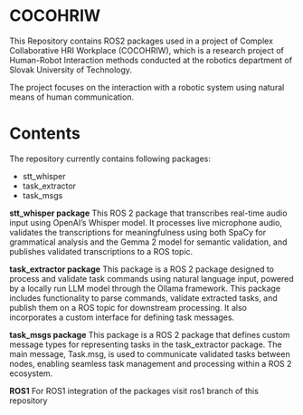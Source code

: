 # COCOHRIW
This Repository contains ROS2 packages used in a project of Complex Collaborative HRI Workplace (COCOHRIW), which is a research project of Human-Robot Interaction methods conducted at the robotics department of Slovak University of Technology.

The project focuses on the interaction with a robotic system using natural means of human communication.

# Contents
The repository currently contains following packages:
 - stt_whisper
 - task_extractor
 - task_msgs

**stt_whisper package**
This ROS 2 package that transcribes real-time audio input using OpenAI’s Whisper model. It processes live microphone audio, validates the transcriptions for meaningfulness using both SpaCy for grammatical analysis and the Gemma 2 model for semantic validation, and publishes validated transcriptions to a ROS topic.

**task_extractor package**
This package is a ROS 2 package designed to process and validate task commands using natural language input, powered by a locally run LLM model through the Ollama framework. This package includes functionality to parse commands, validate extracted tasks, and publish them on a ROS topic for downstream processing. It also incorporates a custom interface for defining task messages.

**task_msgs package**
This package is a ROS 2 package that defines custom message types for representing tasks in the task_extractor package. The main message, Task.msg, is used to communicate validated tasks between nodes, enabling seamless task management and processing within a ROS 2 ecosystem.

**ROS1**
For ROS1 integration of the packages visit ros1 branch of this repository
